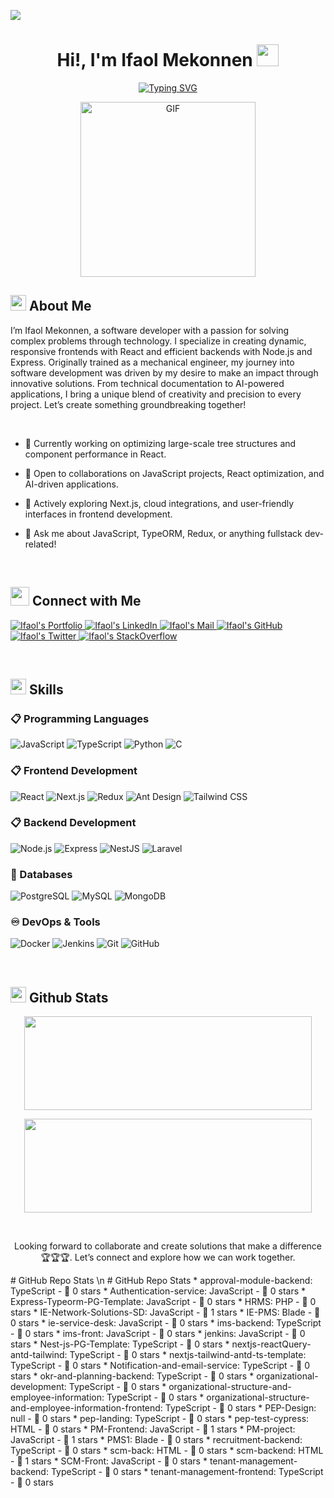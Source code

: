 ![](https://komarev.com/ghpvc/?username=Ifaol&style=flat&color=blue)

<h1 align="center">Hi!, I'm Ifaol Mekonnen <img src="https://media.giphy.com/media/hvRJCLFzcasrR4ia7z/giphy.gif" width="35"></h1>

<div align="center">

[![Typing SVG](https://readme-typing-svg.herokuapp.com?font=Robot-Bold&size=30&color=&center=true&vCenter=true&width=900&height=110&lines=Software+Developer;Frontend+Engineer;Backend+Engineer;AI+Assistant+App+Creator;Technical+Documentation+Specialist;JavaScript+Educator)](https://git.io/typing-svg)
</div>
<p align="center">
 <img height="280rem" alt="GIF" src="https://media0.giphy.com/media/L7AIyTuXaszW3shL0F/giphy.gif?cid=6c09b952ztobwzrhkkedcv1b5zr81ma7hvuul5izrqgyhj5c&ep=v1_internal_gif_by_id&rid=giphy.gif&ct=g" />
</p>

## <img src="https://c.tenor.com/NCRHhqkXrJYAAAAi/programmers-go-internet.gif" width="25">  <b>About Me</b>
I’m Ifaol Mekonnen, a software developer with a passion for solving complex problems through technology. I specialize in creating dynamic, responsive frontends with React and efficient backends with Node.js and Express. Originally trained as a mechanical engineer, my journey into software development was driven by my desire to make an impact through innovative solutions. From technical documentation to AI-powered applications, I bring a unique blend of creativity and precision to every project. Let’s create something groundbreaking together!

<br>

- 🔭 Currently working on optimizing large-scale tree structures and component performance in React.

- 👯 Open to collaborations on JavaScript projects, React optimization, and AI-driven applications.

- 🌱 Actively exploring Next.js, cloud integrations, and user-friendly interfaces in frontend development.

- 💬 Ask me about JavaScript, TypeORM, Redux, or anything fullstack dev-related!

<br>

## <img src="https://media.giphy.com/media/LnQjpWaON8nhr21vNW/giphy.gif" width='30'> <b>Connect with Me</b>

<p align="left">
 <a href="[Your Portfolio Link]">
 <img border="0" alt="Ifaol's Portfolio" src="https://img.icons8.com/external-itim2101-lineal-color-itim2101/40/000000/external-resume-business-recruitment-itim2101-lineal-color-itim2101.png">
 </a>

 <a href="https://www.linkedin.com/in/ifaol-mekonnen/">
 <img border="0" alt="Ifaol's LinkedIn" src="https://img.icons8.com/doodle/40/000000/linkedin--v2.png"/>
 </a>

 <a href="mailto:ifaolmekonnen@gmail.com">
 <img border="0" alt="Ifaol's Mail" src="https://img.icons8.com/doodle/38/000000/gmail-new.png"/>
 </a>

 <a href="https://github.com/Ifaol">
 <img border="0" alt="Ifaol's GitHub" src="https://img.icons8.com/ios-glyphs/40/000000/github.png"/>
 </a>

 <a href="https://twitter.com/Ifaol">
 <img border="0" alt="Ifaol's Twitter" src="https://img.icons8.com/ios-filled/40/000000/twitter.png"/>
 </a>

 <a href="https://stackoverflow.com/users/[Your StackOverflow ID]">
 <img border="0" alt="Ifaol's StackOverflow" src="https://img.icons8.com/?size=50&id=13955&format=png&color=000000" />
 </a>
</p>

<br>

## <img src="https://media.giphy.com/media/iY8CRBdQXODJSCERIr/giphy.gif" width="25">  <b>Skills</b>

### 📋 Programming Languages
<p align="left"> 
  <img alt="JavaScript" src="https://img.shields.io/badge/JavaScript-%23F7DF1E.svg?logo=javascript&logoColor=black">
  <img alt="TypeScript" src="https://img.shields.io/badge/TypeScript-%23007ACC.svg?logo=typescript&logoColor=white">
  <img alt="Python" src="https://img.shields.io/badge/Python-%2314354C.svg?logo=python&logoColor=white">
    <img alt="C" src="https://img.shields.io/badge/C-%2314354C.svg?logo=python&logoColor=white">
</p>

### 📋 Frontend Development
<p align="left"> 
  <img alt="React" src="https://img.shields.io/badge/React-%2320232a.svg?logo=react&logoColor=%2361DAFB">
  <img alt="Next.js" src="https://img.shields.io/badge/Next.js-%23000000.svg?logo=nextdotjs&logoColor=white">
  <img alt="Redux" src="https://img.shields.io/badge/Redux-%23593d88.svg?logo=redux&logoColor=white">
  <img alt="Ant Design" src="https://img.shields.io/badge/Ant%20Design-%230170FE.svg?logo=ant-design&logoColor=white">
  <img alt="Tailwind CSS" src="https://img.shields.io/badge/Tailwind%20CSS-%2338B2AC.svg?logo=tailwind-css&logoColor=white"/>
</p>

### 📋 Backend Development
<p align="left"> 
  <img alt="Node.js" src="https://img.shields.io/badge/Node.js-%2343853D.svg?logo=node.js&logoColor=white">
  <img alt="Express" src="https://img.shields.io/badge/Express.js-%23404d59.svg?logo=express&logoColor=%2361DAFB">
  <img alt="NestJS" src="https://img.shields.io/badge/NestJS-%23E0234E.svg?logo=nestjs&logoColor=white">
  <img alt="Laravel" src="https://img.shields.io/badge/Laravel-%23FF2D20.svg?logo=laravel&logoColor=white">
</p>

### 💾 Databases
<p align="left"> 
  <img alt="PostgreSQL" src="https://img.shields.io/badge/PostgreSQL-%23316192.svg?logo=postgresql&logoColor=white">
  <img alt="MySQL" src="https://img.shields.io/badge/MySQL-%2300f.svg?logo=mysql&logoColor=white">
  <img alt="MongoDB" src="https://img.shields.io/badge/MongoDB-%2347A248.svg?logo=mongodb&logoColor=white">
</p>

### ♾️ DevOps & Tools
<p align="left"> 
  <img alt="Docker" src="https://img.shields.io/badge/Docker-%230db7ed.svg?logo=docker&logoColor=white">
  <img alt="Jenkins" src="https://img.shields.io/badge/Jenkins-%23D24939.svg?logo=jenkins&logoColor=white">
  <img alt="Git" src="https://img.shields.io/badge/Git-%23F05033.svg?logo=git&logoColor=white">
  <img alt="GitHub" src="https://img.shields.io/badge/GitHub-%23181717.svg?logo=github&logoColor=white">
</p>

<br> 

## <img src="https://media1.giphy.com/media/JrXas5ecb4FkwbFpIE/giphy.gif?cid=6c09b952r74c979vfswx4dhc484ak70hb0i56v1j5cwpmq1v&ep=v1_internal_gif_by_id&rid=giphy.gif&ct=g" width="25"> <b>Github Stats</b>

<p align="center"><img width="460" height="150" src="https://github-readme-stats.vercel.app/api/top-langs?username=Ifaol&show_icons=true&locale=en&layout=compact&theme=tokyonight"/460/300"></p>

<p align="center"><img width="460" height="150" src="https://github-readme-streak-stats.herokuapp.com/?user=Ifaol&theme=tokyonight&&fire=FF801F&currStreakNum=FFBE69&currStreakLabel=FFBE69"/></p>

<br>
<p align="center">
Looking forward to collaborate and create solutions that make a difference 🏆🏆🏆. Let’s connect and explore how we can work together. </p>
# GitHub Repo Stats
\n
# GitHub Repo Stats
* approval-module-backend: TypeScript - 🌟 0 stars
* Authentication-service: JavaScript - 🌟 0 stars
* Express-Typeorm-PG-Template: JavaScript - 🌟 0 stars
* HRMS: PHP - 🌟 0 stars
* IE-Network-Solutions-SD: JavaScript - 🌟 1 stars
* IE-PMS: Blade - 🌟 0 stars
* ie-service-desk: JavaScript - 🌟 0 stars
* ims-backend: TypeScript - 🌟 0 stars
* ims-front: JavaScript - 🌟 0 stars
* jenkins: JavaScript - 🌟 0 stars
* Nest-js-PG-Template: TypeScript - 🌟 0 stars
* nextjs-reactQuery-antd-tailwind: TypeScript - 🌟 0 stars
* nextjs-tailwind-antd-ts-template: TypeScript - 🌟 0 stars
* Notification-and-email-service: TypeScript - 🌟 0 stars
* okr-and-planning-backend: TypeScript - 🌟 0 stars
* organizational-development: TypeScript - 🌟 0 stars
* organizational-structure-and-employee-information: TypeScript - 🌟 0 stars
* organizational-structure-and-employee-information-frontend: TypeScript - 🌟 0 stars
* PEP-Design: null - 🌟 0 stars
* pep-landing: TypeScript - 🌟 0 stars
* pep-test-cypress: HTML - 🌟 0 stars
* PM-Frontend: JavaScript - 🌟 1 stars
* PM-project: JavaScript - 🌟 1 stars
* PMS1: Blade - 🌟 0 stars
* recruitment-backend: TypeScript - 🌟 0 stars
* scm-back: HTML - 🌟 0 stars
* scm-backend: HTML - 🌟 1 stars
* SCM-Front: JavaScript - 🌟 0 stars
* tenant-management-backend: TypeScript - 🌟 0 stars
* tenant-management-frontend: TypeScript - 🌟 0 stars
